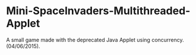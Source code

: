 # Mini-SpaceInvaders-Multithreaded-Applet

A small game made with the deprecated Java Applet using concurrency. (04/06/2015).
